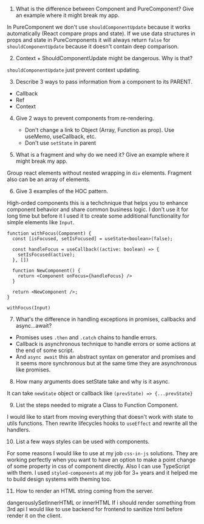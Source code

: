 1. What is the difference between Component and PureComponent? Give
   an example where it might break my app. 

In PureComponent we don't use `shouldComponentUpdate` because it works automatically (React compare props and state). If we use data structures in props and state in PureComponents it will always return `false` for `shouldComponentUpdate` because it doesn't contain deep comparison.

2. Context + ShouldComponentUpdate might be dangerous. Why is that?

`shouldComponentUpdate` just prevent context updating.

3. Describe 3 ways to pass information from a component to its PARENT.

- Callback
- Ref
- Context

4. Give 2 ways to prevent components from re-rendering.

   - Don't change a link to Object (Array, Function as prop). Use useMemo, useCallback, etc.
   - Don't use `setState` in parent


5. What is a fragment and why do we need it? Give an example where it might
   break my app. 

Group react elements without nested wrapping in `div` elements. Fragment also can be an array of elements.


6. Give 3 examples of the HOC pattern. 

High-orded components this is a techchnique that helps you to enhance component behavior and share common business logic. I don't use it for long time but before it I used it to create some additional functionality for simple elements like `Input`.

   ```
   function withFocus(Component) {
     const [isFocused, setIsFocused] = useState<boolean>(false);

     const handleFocus = useCallback((active: boolean) => {
       setIsFocused(active);
     }, [])
        
     function NewComponent() {
       return <Component onFocus={handleFocus} />
     }

     return <NewComponent />;
   }

   withFocus(Input)
   ```

7. What's the difference in handling exceptions in promises, callbacks
   and async...await? 

- Promises uses `.then` and `.catch` chains to handle errors. 
- Callback is asynchronous technique to handle errors or some actions at the end of some script. 
- And `async await` this an abstract syntax on generator and promises and it seems more synchronous but at the same time they are asynchronous like promises. 

8. How many arguments does setState take and why is it async. 

It can take `newState` object or callback like `(prevState) => {...prevState}`

9. List the steps needed to migrate a Class to Function Component. 

I would like to start from moving everything that doesn't work with state to utils functions. Then rewrite lifecycles hooks to `useEffect` and rewrite all the handlers.

10. List a few ways styles can be used with components. 

For some reasons I would like to use at my job `css-in-js` solutions. They are working perfectly when you want to have an option to make a point change of some property in css of component directly. Also I can use TypeScript with them. I used `styled-components` at my job for 3+ years and it helped me to build design systems with theming too.

11. How to render an HTML string coming from the server. 

dangerouslySetInnerHTML or innerHTML
If i should render something from 3rd api I would like to use backend for frontend to sanitize html before render it on the client.
